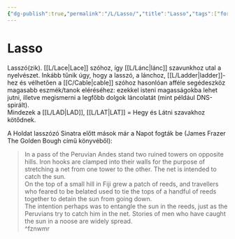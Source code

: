 ```yaml
---
{"dg-publish":true,"permalink":"/L/Lasso/","title":"Lasso","tags":["formatted🟢"],"created":"2023-10-15T09:24","updated":"2023-10-16T05:55"}
---
```



# Lasso



Lasszó(zik). [[L/Lace\|Lace]] szóhoz, így [[L/Lánc\|lánc]] szavunkhoz utal a nyelvészet. Inkább tűnik úgy, hogy a lasszó, a lánchoz, [[L/Ladder\|ladder]]-hez és vélhetően a [[C/Cable\|cable]] szóhoz hasonlóan afféle segédeszköz magasabb eszmék/tanok eléréséhez: ezekkel isteni magasságokba lehet jutni, illetve megismerni a legfőbb dolgok láncolatát (mint például DNS-spirált).  
Mindezek a [[L/LAD\|LAD]], [[L/LAT\|LAT]] = Hegy és Látni szavakhoz kötődnek.  



A Holdat lasszózó Sinatra előtt mások már a Napot fogták be (James Frazer The Golden Bough című könyvéből):  
> In a pass of the Peruvian Andes stand two ruined towers on opposite hills. Iron hooks are clamped into their walls for the purpose of stretching a net from one tower to the other. The net is intended to catch the sun.  
> On the top of a small hill in Fiji grew a patch of reeds, and travellers who feared to be belated used to tie the tops of a handful of reeds together to detain the sun from going down.  
> The intention perhaps was to entangle the sun in the reeds, just as the Peruvians try to catch him in the net. Stories of men who have caught the sun in a noose are widely spread.  
^fznwmr
